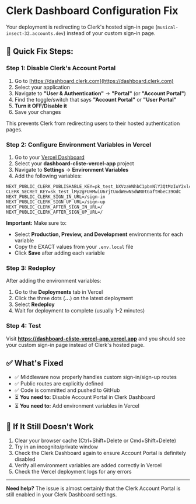 # Clerk Dashboard Configuration Fix

Your deployment is redirecting to Clerk's hosted sign-in page (`musical-insect-32.accounts.dev`) instead of your custom sign-in page.

## 🔧 Quick Fix Steps:

### Step 1: Disable Clerk's Account Portal

1. Go to [https://dashboard.clerk.com](https://dashboard.clerk.com)
2. Select your application
3. Navigate to **"User & Authentication"** → **"Portal"** (or **"Account Portal"**)
4. Find the toggle/switch that says **"Account Portal"** or **"User Portal"**
5. **Turn it OFF/Disable it**
6. Save your changes

This prevents Clerk from redirecting users to their hosted authentication pages.

### Step 2: Configure Environment Variables in Vercel

1. Go to your [Vercel Dashboard](https://vercel.com/dashboard)
2. Select your **dashboard-cliste-vercel-app** project
3. Navigate to **Settings** → **Environment Variables**
4. Add the following variables:

```
NEXT_PUBLIC_CLERK_PUBLISHABLE_KEY=pk_test_bXVzaWNhbC1pbnNlY3QtMzIuY2xlcmsuYWNjb3VudHMuZGV2JA
CLERK_SECRET_KEY=sk_test_lMy2gFUHMwiU6rjtUodWewN5dWN0tGaftHbeC39OdC
NEXT_PUBLIC_CLERK_SIGN_IN_URL=/sign-in
NEXT_PUBLIC_CLERK_SIGN_UP_URL=/sign-up
NEXT_PUBLIC_CLERK_AFTER_SIGN_IN_URL=/
NEXT_PUBLIC_CLERK_AFTER_SIGN_UP_URL=/
```

**Important:** Make sure to:
- Select **Production, Preview, and Development** environments for each variable
- Copy the EXACT values from your `.env.local` file
- Click **Save** after adding each variable

### Step 3: Redeploy

After adding the environment variables:
1. Go to the **Deployments** tab in Vercel
2. Click the three dots (**...**) on the latest deployment
3. Select **Redeploy**
4. Wait for deployment to complete (usually 1-2 minutes)

### Step 4: Test

Visit **https://dashboard-cliste-vercel-app.vercel.app** and you should see your custom sign-in page instead of Clerk's hosted page.

## ✅ What's Fixed

- ✅ Middleware now properly handles custom sign-in/sign-up routes
- ✅ Public routes are explicitly defined
- ✅ Code is committed and pushed to GitHub
- ⏳ **You need to:** Disable Account Portal in Clerk Dashboard
- ⏳ **You need to:** Add environment variables in Vercel

## 🚨 If It Still Doesn't Work

1. Clear your browser cache (Ctrl+Shift+Delete or Cmd+Shift+Delete)
2. Try in an incognito/private window
3. Check the Clerk Dashboard again to ensure Account Portal is definitely disabled
4. Verify all environment variables are added correctly in Vercel
5. Check the Vercel deployment logs for any errors

---

**Need help?** The issue is almost certainly that the Clerk Account Portal is still enabled in your Clerk Dashboard settings.




